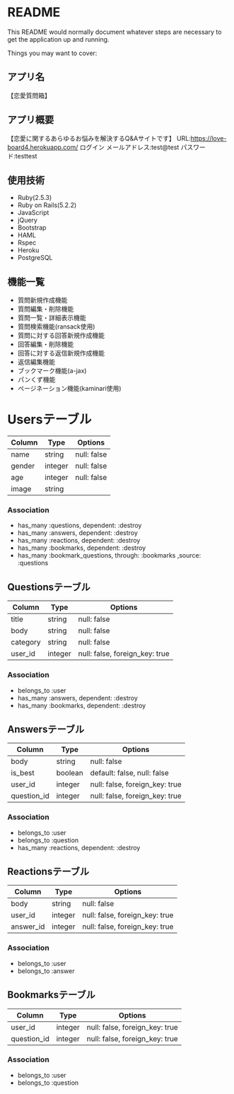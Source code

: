 # README

This README would normally document whatever steps are necessary to get the
application up and running.

Things you may want to cover:

## アプリ名
【恋愛質問箱】
## アプリ概要
【恋愛に関するあらゆるお悩みを解決するQ&Aサイトです】
URL:https://love-board4.herokuapp.com/
ログイン
メールアドレス:test@test
パスワード:testtest

## 使用技術
* Ruby(2.5.3)
* Ruby on Rails(5.2.2)
* JavaScript
* jQuery
* Bootstrap
* HAML
* Rspec
* Heroku
* PostgreSQL
## 機能一覧
* 質問新規作成機能
* 質問編集・削除機能
* 質問一覧・詳細表示機能
* 質問検索機能(ransack使用)
* 質問に対する回答新規作成機能
* 回答編集・削除機能
* 回答に対する返信新規作成機能
* 返信編集機能
* ブックマーク機能(a-jax)
* パンくず機能
* ページネーション機能(kaminari使用)


# Usersテーブル
|Column|Type|Options|
|------|----|-------|
|name|string|null: false|
|gender|integer|null: false|
|age|integer|null: false|
|image|string|

### Association
- has_many :questions, dependent: :destroy
- has_many :answers, dependent: :destroy
- has_many :reactions, dependent: :destroy
- has_many :bookmarks, dependent: :destroy
- has_many :bookmark_questions, through: :bookmarks ,source: :questions


## Questionsテーブル
|Column|Type|Options|
|------|----|-------|
|title|string|null: false|
|body|string|null: false|
|category|string|null: false|
|user_id|integer|null: false, foreign_key: true|
### Association
- belongs_to :user
- has_many :answers, dependent: :destroy
- has_many :bookmarks, dependent: :destroy

## Answersテーブル
|Column|Type|Options|
|------|----|-------|
|body|string|null: false|
|is_best|boolean|default: false, null: false|
|user_id|integer|null: false, foreign_key: true|
|question_id|integer|null: false, foreign_key: true|

### Association
- belongs_to :user
- belongs_to :question
- has_many :reactions, dependent: :destroy


## Reactionsテーブル
|Column|Type|Options|
|------|----|-------|
|body|string|null: false|
|user_id|integer|null: false, foreign_key: true|
|answer_id|integer|null: false, foreign_key: true|

### Association
- belongs_to :user
- belongs_to :answer


## Bookmarksテーブル
|Column|Type|Options|
|------|----|-------|
|user_id|integer|null: false, foreign_key: true|
|question_id|integer|null: false, foreign_key: true|

### Association
- belongs_to :user
- belongs_to :question